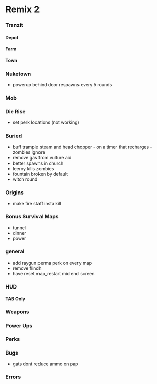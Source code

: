 # Remix 2

### Tranzit

#### Depot

#### Farm

#### Town

### Nuketown

- powerup behind door respawns every 5 rounds

### Mob

### Die Rise

- set perk locations (not working)

### Buried

- buff trample steam and head chopper - on a timer that recharges - zombies ignore
- remove gas from vulture aid
- better spawns in church
- leeroy kills zombies
- fountain broken by default
- witch round

### Origins

- make fire staff insta kill

### Bonus Survival Maps

- tunnel
- dinner
- power

### general

- add raygun perma perk on every map
- remove flinch
- have reset map_restart mid end screen

### HUD

#### TAB Only

### Weapons

### Power Ups

### Perks

### Bugs

- gats dont reduce ammo on pap

### Errors
